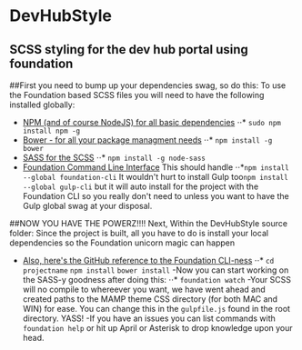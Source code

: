 # DevHubStyle
SCSS styling for the dev hub portal using foundation
---

##First you need to bump up your dependencies swag, so do this:
To use the Foundation based SCSS files you will need to have the following installed globally:
- [NPM (and of course NodeJS) for all basic dependencies](https://nodejs.org/en/)
⋅⋅* `sudo npm install npm -g`
- [Bower - for all your package managment needs](http://bower.io/)
⋅⋅* `npm install -g bower`
- [SASS for the SCSS](https://www.npmjs.com/package/node-sass)
⋅⋅* `npm install -g node-sass`
- [Foundation Command Line Interface](http://foundation.zurb.com/sites/docs/installation.html) This should handle
⋅⋅*`npm install --global foundation-cli`
It wouldn't hurt to install Gulp too`npm install --global gulp-cli` but it will auto install for the project with the Foundation CLI so you really don't need to unless you want to have the Gulp global swag at your disposal.    

##NOW YOU HAVE THE POWERZ!!!! Next, Within the DevHubStyle source folder:
Since the project is built, all you have to do is install your local dependencies so the Foundation unicorn magic can happen
- [Also, here's the GitHub reference to the Foundation CLI-ness](https://github.com/zurb/foundation-cli)
⋅⋅* `cd projectname`
`npm install`
`bower install`
-Now you can start working on the SASS-y goodness after doing this:
⋅⋅* `foundation watch`
-Your SCSS will no compile to whereever you want, we have went ahead and created paths to the MAMP theme CSS directory (for both MAC and WIN) for ease. You can change this in the `gulpfile.js` found in the root directory. YASS!
-If you have an issues you can list commands with `foundation help` or hit up April or Asterisk to drop knowledge upon your head.
